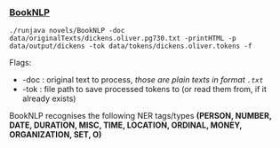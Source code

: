 ### [BookNLP](https://github.com/dbamman/book-nlp)

`./runjava novels/BookNLP -doc data/originalTexts/dickens.oliver.pg730.txt -printHTML -p data/output/dickens -tok data/tokens/dickens.oliver.tokens -f`

Flags:

* -doc : original text to process, *those are plain texts in format `.txt`*
* -tok : file path to save processed tokens to (or read them from, if it already exists) 

BookNLP recognises the following NER tags/types **(PERSON, NUMBER, DATE, DURATION, MISC, TIME, LOCATION, ORDINAL, MONEY, ORGANIZATION, SET, O)**
